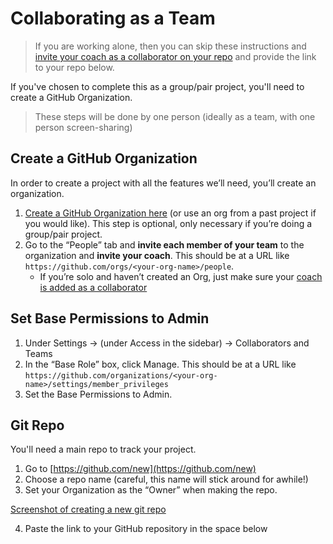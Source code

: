 # Collaborating as a Team

> If you are working alone, then you can skip these instructions and [invite your coach as a collaborator on your repo](https://docs.github.com/en/account-and-profile/setting-up-and-managing-your-personal-account-on-github/managing-access-to-your-personal-repositories/inviting-collaborators-to-a-personal-repository) and provide the link to your repo below.

If you've chosen to complete this as a group/pair project, you'll need to create a GitHub Organization.

> These steps will be done by one person (ideally as a team, with one person screen-sharing)

## Create a GitHub Organization
In order to create a project with all the features we’ll need, you’ll create an organization.

1. [Create a GitHub Organization here](https://github.com/account/organizations/new?plan=team_free) (or use an org from a past project if you would like). This step is optional, only necessary if you’re doing a group/pair project.
2. Go to the “People” tab and **invite each member of your team** to the organization and **invite your coach**. This should be at a URL like `https://github.com/orgs/<your-org-name>/people`.
    - If you’re solo and haven’t created an Org, just make sure your [coach is added as a collaborator](https://docs.github.com/en/account-and-profile/setting-up-and-managing-your-personal-account-on-github/managing-access-to-your-personal-repositories/inviting-collaborators-to-a-personal-repository)

## Set Base Permissions to Admin

1. Under Settings → (under Access in the sidebar) → Collaborators and Teams
2. In the “Base Role” box, click Manage.  This should be at a URL like `https://github.com/organizations/<your-org-name>/settings/member_privileges`
3. Set the Base Permissions to Admin.

## Git Repo

You'll need a main repo to track your project.
1. Go to [https://github.com/new](https://github.com/new)
2. Choose a repo name (careful, this name will stick around for awhile!) 
3. Set your Organization as the “Owner” when making the repo.

[Screenshot of creating a new git repo](../assets/6.NewRepo.png)

4. Paste the link to your GitHub repository in the space below